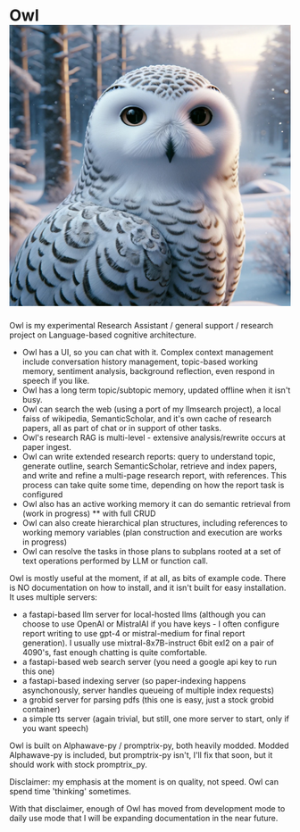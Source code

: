 # Owl ![alt text](https://github.com/bdambrosio/Owl/blob/main/images/Owl.jpg?raw=true)
Owl is my experimental Research Assistant / general support / research project on Language-based cognitive architecture. 
* Owl has a UI, so you can chat with it. Complex context management include conversation history management, topic-based working memory, sentiment analysis, background reflection, even respond in speech if you like.
* Owl has a long term topic/subtopic memory, updated offline when it isn't busy.
* Owl can search the web (using a port of my llmsearch project), a local faiss of wikipedia, SemanticScholar, and it's own cache of research papers, all as part of chat or in support of other tasks.
* Owl's research RAG is multi-level - extensive analysis/rewrite occurs at paper ingest.
* Owl can write extended research reports: query to understand topic, generate outline, search SemanticScholar, retrieve and index papers, and write and refine a multi-page research report, with references. This process can take quite some time, depending on how the report task is configured
* Owl also has an active working memory it can do semantic retrieval from (work in progress)
    ** with full CRUD
* Owl can also create hierarchical plan structures, including references to working memory variables (plan construction and execution are works in progress)
* Owl can resolve the tasks in those plans to subplans rooted at a set of text operations performed by LLM or function call.

Owl is mostly useful at  the moment, if at all, as bits of example code. There is NO documentation on how to install, and it isn't built for easy installation. It uses multiple servers: 
* a fastapi-based llm server for local-hosted llms (although you can choose to use OpenAI or MistralAI if you have keys - I often configure report writing to use gpt-4 or mistral-medium for final report generation). I usually use mixtral-8x7B-instruct 6bit exl2 on a pair of 4090's, fast enough chatting is quite comfortable.
* a fastapi-based web search server (you need a google api key to run this one)
* a fastapi-based indexing server (so paper-indexing happens asynchonously, server handles queueing of multiple index requests)
* a grobid server for parsing pdfs (this one is easy, just a stock grobid container)
* a simple tts server (again trivial, but still, one more server to start, only if you want speech)

Owl is built on Alphawave-py / promptrix-py, both heavily modded. Modded Alphawave-py is included, but promptrix-py isn't, I'll fix that soon, but it should work with stock promptrix_py.

Disclaimer: my emphasis at the moment is on quality, not speed. Owl can spend time 'thinking' sometimes.

With that disclaimer, enough of Owl has moved from development mode to daily use mode that I will be expanding documentation in the near future. 

